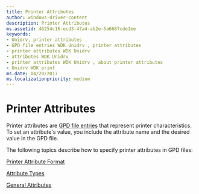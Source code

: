 ```yaml
---
title: Printer Attributes
author: windows-driver-content
description: Printer Attributes
ms.assetid: 46254c16-ecd3-47a4-ab2e-5a6687cde1ee
keywords:
- Unidrv, printer attributes
- GPD file entries WDK Unidrv , printer attributes
- printer attributes WDK Unidrv
- attributes WDK Unidrv
- printer attributes WDK Unidrv , about printer attributes
- Unidrv WDK print
ms.date: 04/20/2017
ms.localizationpriority: medium
---
```


# Printer Attributes





Printer attributes are [GPD file entries](gpd-file-entries.md) that represent printer characteristics. To set an attribute's value, you include the attribute name and the desired value in the GPD file.

The following topics describe how to specify printer attributes in GPD files:

[Printer Attribute Format](printer-attribute-format.md)

[Attribute Types](attribute-types.md)

[General Attributes](general-attributes.md)

 

 





